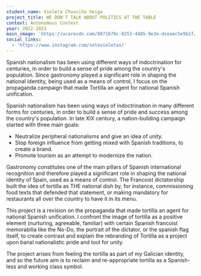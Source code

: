 ```yaml
---
student_name: Violeta Chouciño Veiga
project_title: WE DON'T TALK ABOUT POLITICS AT THE TABLE
context: Autonomous Context
year: 2022-2023
main_image: 'https://ucarecdn.com/8871670c-8253-4485-9e3e-dceaec5e9b1f/'
social_links:
  - 'https://www.instagram.com/setevioletas/'
---
```

Spanish nationalism has been using different ways of indoctrination for centuries, in order to build a sense of pride among the country's population. Since gastronomy played a significant role in shaping the national identity, being used as a means of control, I focus on the propaganda campaign that made Tortilla an agent for national Spanish unification.

Spanish nationalism has been using ways of indoctrination in many different forms for centuries, in order to build a sense of pride and success among the country's population. In late XIX century, a nation-building campaign started with three main goals:

- Neutralize peripheral nationalisms and give an idea of unity.
- Stop foreign influence from getting mixed with Spanish traditions, to create a brand.
- Promote tourism as an attempt to modernize the nation.

Gastronomy constitutes one of the main pillars of Spanish international recognition and therefore played a significant role in shaping the national identity of Spain, used as a means of control. The Francoist dictatorship built the idea of tortilla as THE national dish by, for instance, commissioning food texts that defended that statement, or making mandatory for restaurants all over the country to have it in its menu.

This project is a revision on the propaganda that made tortilla an agent for national Spanish unification. I confront the image of tortilla as a positive element (nurturing, agreeable, familiar) with certain Spanish francoist memorabilia like the No-Do, the portrait of the dictator, or the spanish flag itself, to create contrast and explain the rebranding of Tortilla as a project upon banal nationalistic pride and tool for unity.

The project arises from feeling the tortilla as part of my Galician identity, and so the future aim is to reclaim and re-appropriate tortilla as a Spanish-less and working class symbol.